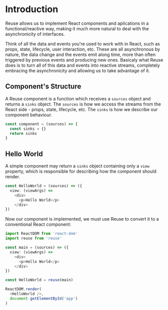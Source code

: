 # Introduction

Reuse allows us to implement React components and aplications in a functional/reactive way, making it much more natural to deal with the asynchronicity of interfaces.

Think of all the data and events you're used to work with in React, such as props, state, lifecycle, user interaction, etc. These are all asynchronous by nature, the data change and the events emit along time, more than often triggered by previous events and producing new ones. Basicaly what Reuse does is to turn all of this data and events into reactive streams, completely embracing the asynchronicity and allowing us to take advantage of it.

## Component's Structure

A Reuse component is a function which receives a `sources` object and returns a `sinks` object. The `sources` is how we access the streams from the React side - props, state, lifecycle, etc. The `sinks` is how we describe our component behaviour.

```typescript
const component = (sources) => {
  const sinks = {}
  return sinks
}
```

## Hello World

A simple component may return a `sinks` object containing only a `view` property, which is responsible for describing how the component should render.

```typescript
const HelloWorld = (sources) => ({
  view: (viewArgs) =>
    <div>
      <p>Hello World</p>
    </div>
})
```

Now our component is implemented, we must use Reuse to convert it to a conventional React component:

```typescript
import ReactDOM from 'react-dom'
import reuse from 'reuse'

const main = (sources) => ({
  view: (viewArgs) =>
    <div>
      <p>Hello World</p>
    </div>
})

const HelloWorld = reuse(main)

ReactDOM.render(
  <HelloWorld />,
  document.getElementById('app')
)
```
